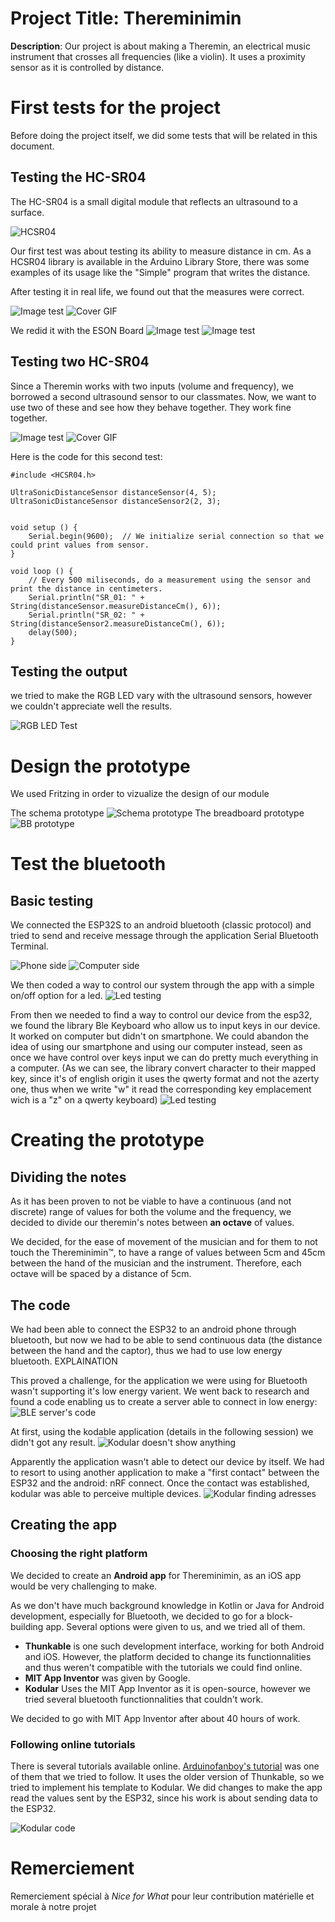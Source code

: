 # Project Title: Thereminimin
 **Description**: Our project is about making a Theremin, an electrical music instrument that crosses all frequencies (like a violin). It uses a proximity sensor as it is controlled by distance.

# First tests for the project
Before doing the project itself, we did some tests that will be related in this document.

## Testing the HC-SR04
The HC-SR04 is a small digital module that reflects an ultrasound to a surface. 

![HCSR04](https://projetsdiy.fr/data/uploads/2020/05/hc-sr04-arduino-schema-principe-trig-echo.jpg.webp?raw=true)

Our first test was about testing its ability to measure distance in cm. 
As a HCSR04 library is available in the Arduino Library Store, there was some examples of its usage like the "Simple" program that writes the distance.

After testing it in real life, we found out that the measures were correct.

![Image test](img/IMG_3523.PNG?raw=true)
![Cover GIF](img/screen_firsttest.png?raw=true)

We redid it with the ESON Board
![Image test](img/wifi_distance.PNG?raw=true)
![Image test](img/wifi_distance_pic.PNG?raw=true)


## Testing two HC-SR04
Since a Theremin works with two inputs (volume and frequency), we borrowed a second ultrasound sensor to our classmates.
Now, we want to use two of these and see how they behave together. They work fine together.

![Image test](img/2020-12-1509.56.01.jpeg?raw=true)
![Cover GIF](img/screen_secondtest.png?raw=true)

Here is the code for this second test: 

```Arduino
#include <HCSR04.h>

UltraSonicDistanceSensor distanceSensor(4, 5);
UltraSonicDistanceSensor distanceSensor2(2, 3);


void setup () {
    Serial.begin(9600);  // We initialize serial connection so that we could print values from sensor.
}

void loop () {
    // Every 500 miliseconds, do a measurement using the sensor and print the distance in centimeters.
    Serial.println("SR_01: " + String(distanceSensor.measureDistanceCm(), 6));
    Serial.println("SR_02: " + String(distanceSensor2.measureDistanceCm(), 6));
    delay(500);
}
```

## Testing the output

we tried to make the RGB LED vary with the ultrasound sensors, however we couldn't appreciate well the results.

![RGB LED Test](img/2020-12-1510.58.51.jpeg?raw=true)

# Design the prototype

We used Fritzing in order to vizualize the design of our module

The schema prototype
![Schema prototype](img/Prototype_schema.png?raw=true)
The breadboard prototype
![BB prototype](img/Prototype_bb.png?raw=true)

# Test the bluetooth
## Basic testing

We connected the ESP32S to an android bluetooth (classic protocol) and tried to send and receive message through the application Serial Bluetooth Terminal.

![Phone side](img/esp32phone.png?raw=true) 
![Computer side](img/esp32pc.png?raw=true)

We then coded a way to control our system through the app with a simple on/off option for a led.
![Led testing](img/esp32led.png?raw=true)

From then we needed to find a way to control our device from the esp32, we found the library Ble Keyboard who allow us to input keys in our device. It worked on computer but didn't on smartphone. We could abandon the idea of using our smartphone and using our computer instead, seen as once we have control over keys input we can do pretty much everything in a computer.
(As we can see, the library convert character to their mapped key, since it's of english origin it uses the qwerty format and not the azerty one, thus when we write "w" it read the corresponding key emplacement wich is a "z" on a qwerty keyboard)
![Led testing](img/blekeyboard.png?raw=true)


# Creating the prototype

## Dividing the notes
As it has been proven to not be viable to have a continuous (and not discrete) range of values for both the volume and the frequency, we decided to divide our theremin's notes between **an octave** of values.

We decided, for the ease of movement of the musician and for them to not touch the Thereminimin™, to have a range of values between 5cm and 45cm between the hand of the musician and the instrument. Therefore, each octave will be spaced by a distance of 5cm. 

## The code
We had been able to connect the ESP32 to an android phone through bluetooth, but now we had to be able to send continuous data (the distance between the hand and the captor), thus we had to use low energy bluetooth.
EXPLAINATION

This proved a challenge, for the application we were using for Bluetooth wasn't supporting it's low energy varient. We went back to research and found a code enabling us to create a server able to connect in low energy: 
![BLE server's code](img/BLE_server_code.png?raw=true)

At first, using the kodable application (details in the following session) we didn't got any result.
![Kodular doesn't show anything](img/kodular_error_1.png?raw=true)

Apparently the application wasn't able to detect our device by itself. We had to resort to using another application to make a "first contact" between the ESP32 and the
android: nRF connect.
Once the contact was established, kodular was able to perceive multiple devices.
![Kodular finding adresses](img/kodular_IP.png?raw=true)



## Creating the app
### Choosing the right platform
We decided to create an **Android app** for Thereminimin, as an iOS app would be very challenging to make.

As we don't have much background knowledge in Kotlin or Java for Android development, especially for Bluetooth, we decided to go for a block-building app. Several options were given to us, and we tried all of them.

* **Thunkable** is one such development interface, working for both Android and iOS. However, the platform decided to change its functionnalities and thus weren't compatible with the tutorials we could find online.
* **MIT App Inventor** was given by Google.
* **Kodular** Uses the MIT App Inventor as it is open-source, however we tried several bluetooth functionnalities that couldn't work.

We decided to go with MIT App Inventor after about 40 hours of work.

### Following online tutorials
There is several tutorials available online. [Arduinofanboy's tutorial](https://www.instructables.com/ESP32-BLE-Android-App-Arduino-IDE-AWESOME/) was one of them that we tried to follow. It uses the older version of Thunkable, so we tried to implement his template to Kodular. We did changes to make the app read the values sent by the ESP32, since his work is about sending data to the ESP32.

![Kodular code](img/kodular_code.png?raw=true)

# Remerciement
Remerciement spécial à *Nice for What* pour leur contribution matérielle et morale à notre projet